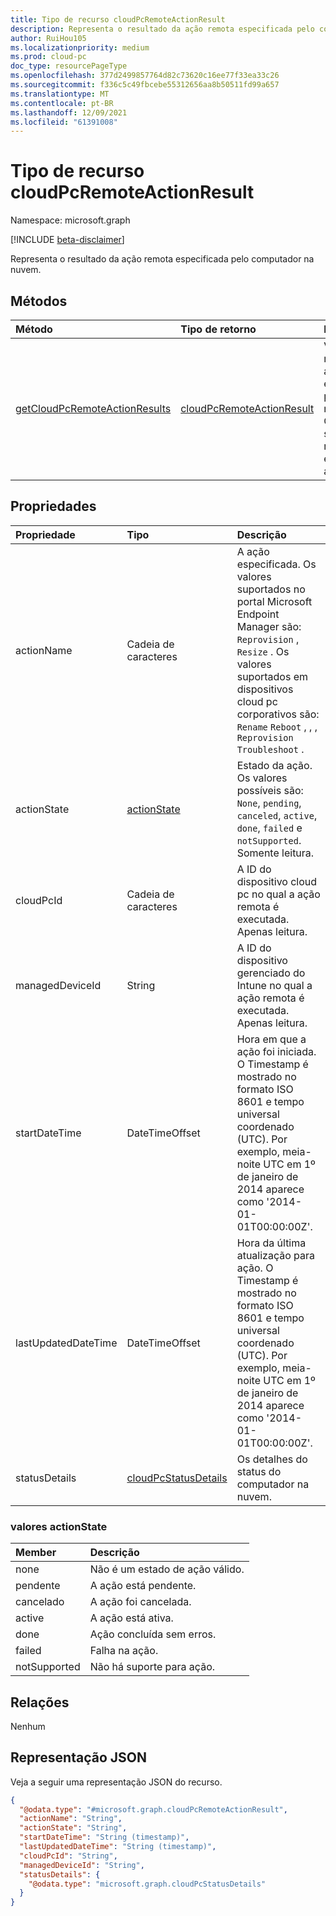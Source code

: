 ```yaml
---
title: Tipo de recurso cloudPcRemoteActionResult
description: Representa o resultado da ação remota especificada pelo computador na nuvem.
author: RuiHou105
ms.localizationpriority: medium
ms.prod: cloud-pc
doc_type: resourcePageType
ms.openlocfilehash: 377d2499857764d82c73620c16ee77f33ea33c26
ms.sourcegitcommit: f336c5c49fbcebe55312656aa8b50511fd99a657
ms.translationtype: MT
ms.contentlocale: pt-BR
ms.lasthandoff: 12/09/2021
ms.locfileid: "61391008"
---
```

# <a name="cloudpcremoteactionresult-resource-type"></a>Tipo de recurso cloudPcRemoteActionResult

Namespace: microsoft.graph

[!INCLUDE [beta-disclaimer](../../includes/beta-disclaimer.md)]

Representa o resultado da ação remota especificada pelo computador na nuvem.

## <a name="methods"></a>Métodos

|Método|Tipo de retorno|Descrição|
|:---|:---|:---|
|[getCloudPcRemoteActionResults](../api/manageddevice-getcloudpcremoteactionresults.md)|[cloudPcRemoteActionResult](../resources/cloudpcremoteactionresult.md)|Verifique os resultados de ação remota especificados pelo computador na nuvem. O Cloud PC dá suporte a reprovisionamento e ressarmos ações remotas.|

## <a name="properties"></a>Propriedades

|Propriedade|Tipo|Descrição|
|:---|:---|:---|
|actionName|Cadeia de caracteres|A ação especificada. Os valores suportados no portal Microsoft Endpoint Manager são: `Reprovision` , `Resize` . Os valores suportados em dispositivos cloud pc corporativos são: `Rename` `Reboot` , , , `Reprovision` `Troubleshoot` .|
|actionState|[actionState](#actionstate-values)|Estado da ação. Os valores possíveis são: `None`, `pending`, `canceled`, `active`, `done`, `failed` e `notSupported`. Somente leitura.|
|cloudPcId|Cadeia de caracteres|A ID do dispositivo cloud pc no qual a ação remota é executada. Apenas leitura.|
|managedDeviceId|String|A ID do dispositivo gerenciado do Intune no qual a ação remota é executada. Apenas leitura.|
|startDateTime|DateTimeOffset|Hora em que a ação foi iniciada. O Timestamp é mostrado no formato ISO 8601 e tempo universal coordenado (UTC). Por exemplo, meia-noite UTC em 1º de janeiro de 2014 aparece como '2014-01-01T00:00:00Z'.|
|lastUpdatedDateTime|DateTimeOffset|Hora da última atualização para ação. O Timestamp é mostrado no formato ISO 8601 e tempo universal coordenado (UTC). Por exemplo, meia-noite UTC em 1º de janeiro de 2014 aparece como '2014-01-01T00:00:00Z'.|
|statusDetails|[cloudPcStatusDetails](../resources/cloudpcStatusDetails.md)|Os detalhes do status do computador na nuvem. |

### <a name="actionstate-values"></a>valores actionState

|Member|Descrição|
|:---|:---|
|none|Não é um estado de ação válido.|
|pendente|A ação está pendente.|
|cancelado|A ação foi cancelada.|
|active|A ação está ativa.|
|done|Ação concluída sem erros.|
|failed|Falha na ação.|
|notSupported|Não há suporte para ação.|

## <a name="relationships"></a>Relações

Nenhum

## <a name="json-representation"></a>Representação JSON

Veja a seguir uma representação JSON do recurso.
<!-- {
  "blockType": "resource",
  "@odata.type": "microsoft.graph.cloudPcRemoteActionResult"
}
-->

``` json
{
  "@odata.type": "#microsoft.graph.cloudPcRemoteActionResult",
  "actionName": "String",
  "actionState": "String",
  "startDateTime": "String (timestamp)",
  "lastUpdatedDateTime": "String (timestamp)",
  "cloudPcId": "String",
  "managedDeviceId": "String",
  "statusDetails": {
    "@odata.type": "microsoft.graph.cloudPcStatusDetails"
  }
}
```
